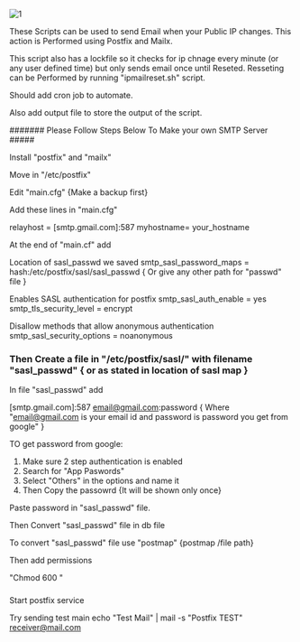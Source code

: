 ![1](https://github.com/user-attachments/assets/4e1c08da-4305-480c-a717-579762caefe4)

These Scripts can be used to send Email when your Public IP changes. This action is Performed using Postfix and Mailx.

This script also has a lockfile so it checks for ip chnage every minute (or any user defined time) but only sends email once until Reseted. Resseting can be Performed by running "ipmailreset.sh" script.

Should add cron job to automate.

Also add output file to store the output of the script.

####### Please Follow Steps Below To Make your own SMTP Server #####


Install "postfix" and "mailx"

Move in "/etc/postfix" 

Edit "main.cfg"  {Make a backup first}

Add these lines in "main.cfg"


relayhost = [smtp.gmail.com]:587
myhostname= your_hostname


At the end of "main.cf" add


Location of sasl_passwd we saved
smtp_sasl_password_maps = hash:/etc/postfix/sasl/sasl_passwd { Or give any other path for "passwd" file }

Enables SASL authentication for postfix
smtp_sasl_auth_enable = yes
smtp_tls_security_level = encrypt

Disallow methods that allow anonymous authentication
smtp_sasl_security_options = noanonymous



### Then Create a file in "/etc/postfix/sasl/"  with filename "sasl_passwd" { or as stated in location of sasl map }

In file "sasl_passwd" add

[smtp.gmail.com]:587 email@gmail.com:password { Where "email@gmail.com is your email id and password is password you get from google" }

TO get password from google:

1. Make sure 2 step authentication is enabled
2. Search for "App Paswords" 
3. Select "Others" in the options and name it
4. Then Copy the passowrd {It will be shown only once}

Paste password in "sasl_passwd" file. 

Then Convert "sasl_passwd" file in db file

To convert "sasl_passwd" file use "postmap" {postmap /file path}

Then add permissions 

"Chmod 600 "

###

Start postfix service 

Try sending test main 
echo "Test Mail" | mail -s "Postfix TEST" receiver@mail.com
